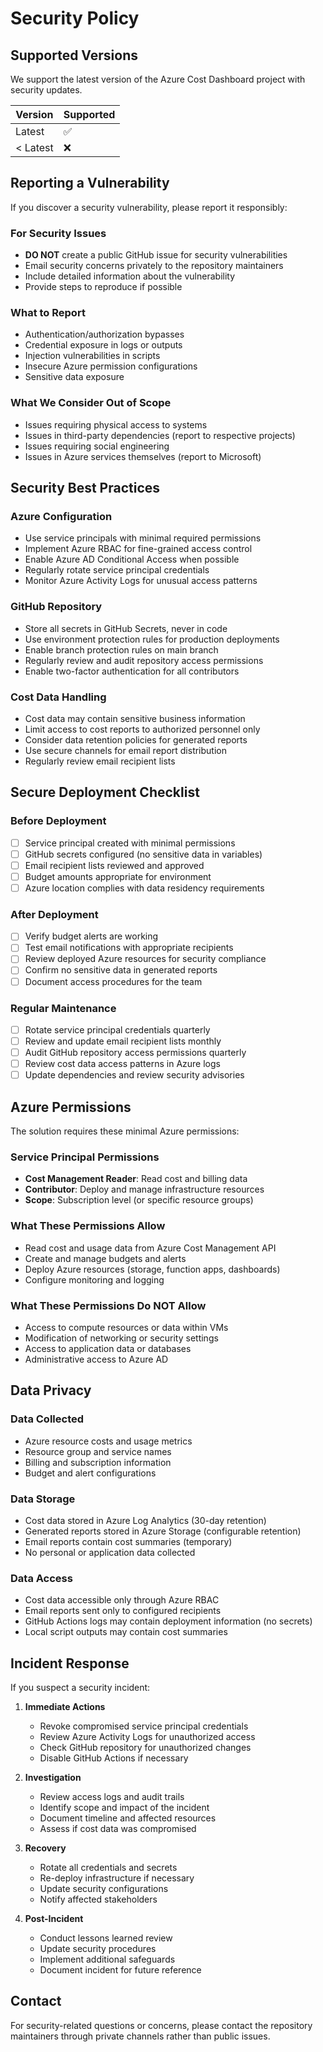 # Security Policy

## Supported Versions

We support the latest version of the Azure Cost Dashboard project with security updates.

| Version | Supported          |
| ------- | ------------------ |
| Latest  | :white_check_mark: |
| < Latest| :x:                |

## Reporting a Vulnerability

If you discover a security vulnerability, please report it responsibly:

### For Security Issues
- **DO NOT** create a public GitHub issue for security vulnerabilities
- Email security concerns privately to the repository maintainers
- Include detailed information about the vulnerability
- Provide steps to reproduce if possible

### What to Report
- Authentication/authorization bypasses
- Credential exposure in logs or outputs
- Injection vulnerabilities in scripts
- Insecure Azure permission configurations
- Sensitive data exposure

### What We Consider Out of Scope
- Issues requiring physical access to systems
- Issues in third-party dependencies (report to respective projects)
- Issues requiring social engineering
- Issues in Azure services themselves (report to Microsoft)

## Security Best Practices

### Azure Configuration
- Use service principals with minimal required permissions
- Implement Azure RBAC for fine-grained access control
- Enable Azure AD Conditional Access when possible
- Regularly rotate service principal credentials
- Monitor Azure Activity Logs for unusual access patterns

### GitHub Repository
- Store all secrets in GitHub Secrets, never in code
- Use environment protection rules for production deployments
- Enable branch protection rules on main branch
- Regularly review and audit repository access permissions
- Enable two-factor authentication for all contributors

### Cost Data Handling
- Cost data may contain sensitive business information
- Limit access to cost reports to authorized personnel only
- Consider data retention policies for generated reports
- Use secure channels for email report distribution
- Regularly review email recipient lists

## Secure Deployment Checklist

### Before Deployment
- [ ] Service principal created with minimal permissions
- [ ] GitHub secrets configured (no sensitive data in variables)
- [ ] Email recipient lists reviewed and approved
- [ ] Budget amounts appropriate for environment
- [ ] Azure location complies with data residency requirements

### After Deployment
- [ ] Verify budget alerts are working
- [ ] Test email notifications with appropriate recipients
- [ ] Review deployed Azure resources for security compliance
- [ ] Confirm no sensitive data in generated reports
- [ ] Document access procedures for the team

### Regular Maintenance
- [ ] Rotate service principal credentials quarterly
- [ ] Review and update email recipient lists monthly
- [ ] Audit GitHub repository access permissions quarterly
- [ ] Review cost data access patterns in Azure logs
- [ ] Update dependencies and review security advisories

## Azure Permissions

The solution requires these minimal Azure permissions:

### Service Principal Permissions
- **Cost Management Reader**: Read cost and billing data
- **Contributor**: Deploy and manage infrastructure resources
- **Scope**: Subscription level (or specific resource groups)

### What These Permissions Allow
- Read cost and usage data from Azure Cost Management API
- Create and manage budgets and alerts
- Deploy Azure resources (storage, function apps, dashboards)
- Configure monitoring and logging

### What These Permissions Do NOT Allow
- Access to compute resources or data within VMs
- Modification of networking or security settings
- Access to application data or databases
- Administrative access to Azure AD

## Data Privacy

### Data Collected
- Azure resource costs and usage metrics
- Resource group and service names
- Billing and subscription information
- Budget and alert configurations

### Data Storage
- Cost data stored in Azure Log Analytics (30-day retention)
- Generated reports stored in Azure Storage (configurable retention)
- Email reports contain cost summaries (temporary)
- No personal or application data collected

### Data Access
- Cost data accessible only through Azure RBAC
- Email reports sent only to configured recipients
- GitHub Actions logs may contain deployment information (no secrets)
- Local script outputs may contain cost summaries

## Incident Response

If you suspect a security incident:

1. **Immediate Actions**
   - Revoke compromised service principal credentials
   - Review Azure Activity Logs for unauthorized access
   - Check GitHub repository for unauthorized changes
   - Disable GitHub Actions if necessary

2. **Investigation**
   - Review access logs and audit trails
   - Identify scope and impact of the incident
   - Document timeline and affected resources
   - Assess if cost data was compromised

3. **Recovery**
   - Rotate all credentials and secrets
   - Re-deploy infrastructure if necessary
   - Update security configurations
   - Notify affected stakeholders

4. **Post-Incident**
   - Conduct lessons learned review
   - Update security procedures
   - Implement additional safeguards
   - Document incident for future reference

## Contact

For security-related questions or concerns, please contact the repository maintainers through private channels rather than public issues.
